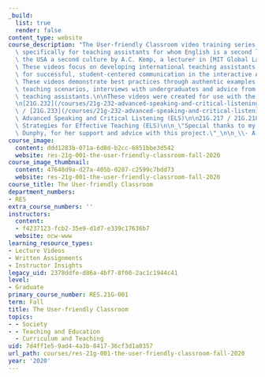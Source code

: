 ```yaml
---
_build:
  list: true
  render: false
content_type: website
course_description: "The User-friendly Classroom video training series was created\
  \ specifically for teaching assistants for whom English is a second language and\
  \ the USA a second culture by A.C. Kemp, a lecturer in [MIT Global Languages](http://mitgsl.mit.edu/).\_\
  \ These videos focus on developing international teaching assistants' strategies\
  \ for successful, student-centered communication in the interactive American classroom.\
  \ These videos demonstrate best practices through authentic examples of successful\
  \ teaching scenarios, interviews with undergraduates and advice from international\
  \ teaching assistants.\n\nThese videos were created for use with the following courses:\n\
  \n[21G.232](/courses/21g-232-advanced-speaking-and-critical-listening-skills-els-spring-2007/)\
  \ / [21G.233](/courses/21g-232-advanced-speaking-and-critical-listening-skills-els-spring-2007/)\
  \ Advanced Speaking and Critical Listening (ELS)\n\n21G.217 / 21G.218 Workshop in\
  \ Strategies for Effective Teaching (ELS)\n\n_\"Special thanks to my mentor, Jane\
  \ Dunphy, for her support and advice with this project.\"_\n\n_\\- A.C. Kemp_"
course_image:
  content: ddd1283b-071a-6d8d-b2cc-6851bbe3d542
  website: res-21g-001-the-user-friendly-classroom-fall-2020
course_image_thumbnail:
  content: 47648d9a-d27a-405b-0287-c2599c7bdd73
  website: res-21g-001-the-user-friendly-classroom-fall-2020
course_title: The User-friendly Classroom
department_numbers:
- RES
extra_course_numbers: ''
instructors:
  content:
  - f4237123-fcb2-35e9-d1d7-e339c17636b7
  website: ocw-www
learning_resource_types:
- Lecture Videos
- Written Assignments
- Instructor Insights
legacy_uid: 2378ddfe-d86a-4bf7-8f00-2ac1c1944c41
level:
- Graduate
primary_course_number: RES.21G-001
term: Fall
title: The User-friendly Classroom
topics:
- - Society
- - Teaching and Education
  - Curriculum and Teaching
uid: 7d4ff1e5-9ad4-4a3b-8417-36cf3d1a0357
url_path: courses/res-21g-001-the-user-friendly-classroom-fall-2020
year: '2020'
---
```


